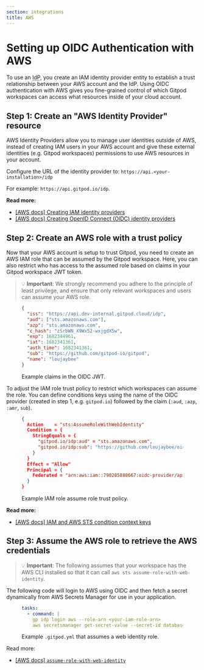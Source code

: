 ```yaml
---
section: integrations
title: AWS
---
```


<script context="module">
  export const prerender = true;
</script>

# Setting up OIDC Authentication with AWS

To use an <abbr title="Identity Provider">IdP</abbr>, you create an IAM identity provider entity to establish a trust relationship between your AWS account and the IdP. Using OIDC authentication with AWS gives you fine-grained control of which Gitpod workspaces can access what resources inside of your cloud account.

## Step 1: Create an "AWS Identity Provider" resource

AWS Identity Providers allow you to manage user identities outside of AWS, instead of creating IAM users in your AWS account and give these external identities (e.g. Gitpod workspaces) permissions to use AWS resources in your account.

Configure the URL of the identity provider to: `https://api.<your-installation>/idp`

For example: `https://api.gitpod.io/idp`.

**Read more:**

- [[AWS docs] Creating IAM identity providers](https://docs.aws.amazon.com/IAM/latest/UserGuide/id_roles_providers_create.html)
- [[AWS docs] Creating OpenID Connect (OIDC) identity providers](https://docs.aws.amazon.com/IAM/latest/UserGuide/id_roles_providers_create_oidc.html)

## Step 2: Create an AWS role with a trust policy

Now that your AWS account is setup to trust Gitpod, you need to create an AWS IAM role that can be assumed by the Gitpod workspace. Here, you can also restrict who has access to the assumed role based on claims in your Gitpod workspace JWT token.

> 💡 **Important**: We strongly recommend you adhere to the principle of least privilege, and ensure that only relevant workspaces and users can assume your AWS role.

<figure>

```json
{
  "iss": "https://api.dev-internal.gitpod.cloud/idp",
  "aud": ["sts.amazonaws.com"],
  "azp": "sts.amazonaws.com",
  "c_hash": "zSrbWN_X9Wx52-wxjgdX5w",
  "exp": 1682344961,
  "iat": 1682341361,
  "auth_time": 1682341361,
  "sub": "https://github.com/gitpod-io/gitpod",
  "name": "loujaybee"
}
```

  <figcaption>
    Example claims in the OIDC JWT.
  </figcaption>
</figure>

To adjust the IAM role trust policy to restrict which workspaces can assume the role. You can define conditions keys using the name of the OIDC provider (created in step 1, e.g. `gitpod.io`) followed by the claim (`:aud`, `:azp`, `:amr`, `sub`).

<figure>

```json
{
  Action    = "sts:AssumeRoleWithWebIdentity"
  Condition = {
    StringEquals = {
      "gitpod.io/idp:aud" = "sts.amazonaws.com",
      "gitpod.io/idp:sub": "https://github.com/loujaybee/oidc-consumer"
    }
  }
  Effect = "Allow"
  Principal = {
    Federated = "arn:aws:iam::790285888667:oidc-provider/api.dev-internal.gitpod.cloud/idp"
  }
}
```

  <figcaption>
    Example IAM role assume role trust policy.
  </figcaption>
</figure>

**Read more:**

- [[AWS docs] IAM and AWS STS condition context keys](https://docs.aws.amazon.com/IAM/latest/UserGuide/reference_policies_iam-condition-keys.html)

## Step 3: Assume the AWS role to retrieve the AWS credentials

> 💡 **Important**: The following assumes that your workspace has the AWS CLI installed so that it can call `aws sts assume-role-with-web-identity`.

The following code will login to AWS using OIDC and then fetch a secret dynamically from AWS Secrets Manager for use in your application.

<figure>

```yaml
tasks:
  - command: |
    gp idp login aws --role-arn <your-iam-role-arn>
    aws secretsmanager get-secret-value --secret-id database_connection_string --region us-east-1 | jq .SecretString
```

  <figcaption>
    Example <code>.gitpod.yml</code> that assumes a web identity role.
  </figcaption>
</figure>

Read more:

- [[AWS docs] `assume-role-with-web-identity`](https://docs.aws.amazon.com/cli/latest/reference/sts/assume-role-with-web-identity.html)

